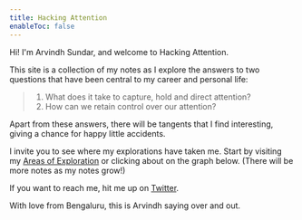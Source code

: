 ```yaml
---
title: Hacking Attention
enableToc: false
---
```


Hi! I'm Arvindh Sundar, and welcome to Hacking Attention.

This site is a collection of my notes as I explore the answers to two questions that have been central to my career and personal life:

> 1. What does it take to capture, hold and direct attention?
> 2. How can we retain control over our attention?

Apart from these answers, there will be tangents that I find interesting, giving a chance for happy little accidents.

I invite you to see where my explorations have taken me. Start by visiting my [Areas of Exploration](Areas%20of%20Exploration.md) or clicking about on the graph below. (There will be more notes as my notes grow!)

If you want to reach me, hit me up on [Twitter](https://twitter.com/arvindhsundar).

With love from Bengaluru, this is Arvindh saying over and out.